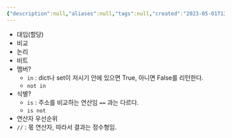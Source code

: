 ```yaml
---
{"description":null,"aliases":null,"tags":null,"created":"2023-05-01T13:06:53","updated":"2023-07-15T21:33:02","title":"연산자 - python","dg-publish":true,"permalink":"/docs/연산자 - python/","dgPassFrontmatter":true}
---
```


- 대입(할당)
- 비교
- 논리
- 비트
- 멤버?
	- `in` : dict나 set이 저시기 안에 있으면 True, 아니면 False를 리턴한다.
	- `not in`
- 식별?
	- `is` : 주소를 비교하는 연산임 ` == ` 과는 다르다.
	- `is not`
- 연산자 우선순위
- `//` : 몫 연산자, 따라서 결과는 정수형임.
